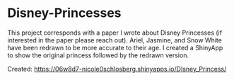# Disney-Princesses

This project corresponds with a paper I wrote about Disney Princesses (if interested in the paper please reach out). Ariel, Jasmine, and Snow White have been redrawn to be more accurate to their age. I created a ShinyApp to show the original princess followed by the redrawn version.

Created: https://06w8d7-nicole0schlosberg.shinyapps.io/DIsney_Princess/
